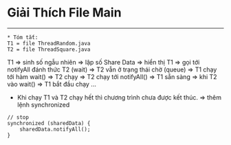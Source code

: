 # Giải Thích File Main 
***
```
* Tóm tắt:
T1 = file ThreadRandom.java
T2 = file ThreadSquare.java
```

T1 => sinh số ngẫu nhiên => lập số Share Data => hiển thị T1 => gọi tới notifyAll đánh thức T2 (wait) => T2 vẫn ở trạng thái chờ (queue) => T1 chạy tới hàm wait() => T2 chạy => T2 chạy tới notifyAll() => T1 sẵn sàng => khi T2 vào wait() => T1 bắt đầu chạy ...

- Khi chạy T1 và T2 chạy hết thì chương trình chưa được kết thúc.
=> thêm lệnh synchronized
```
// stop
synchronized (sharedData) {
    sharedData.notifyAll();
}
```